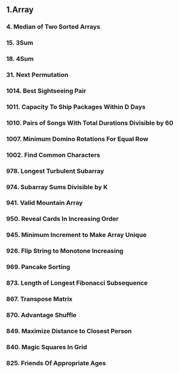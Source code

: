 ## 1.Array
### 4. Median of Two Sorted Arrays
### 15. 3Sum
### 18. 4Sum
### 31. Next Permutation
### 1014. Best Sightseeing Pair
### 1011. Capacity To Ship Packages Within D Days
### 1010. Pairs of Songs With Total Durations Divisible by 60
### 1007. Minimum Domino Rotations For Equal Row
### 1002. Find Common Characters
### 978. Longest Turbulent Subarray
### 974. Subarray Sums Divisible by K
### 941. Valid Mountain Array
### 950. Reveal Cards In Increasing Order
### 945. Minimum Increment to Make Array Unique
### 926. Flip String to Monotone Increasing
### 969. Pancake Sorting
### 873. Length of Longest Fibonacci Subsequence
### 867. Transpose Matrix
### 870. Advantage Shuffle
### 849. Maximize Distance to Closest Person
### 840. Magic Squares In Grid
### 825. Friends Of Appropriate Ages
